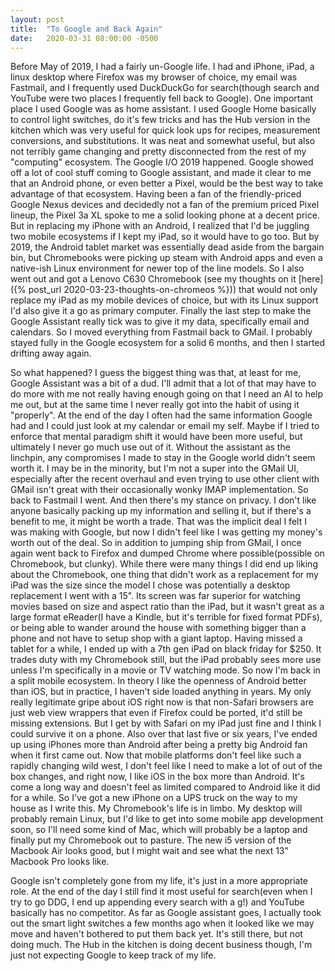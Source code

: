 ```yaml
---
layout: post
title:  "To Google and Back Again"
date:   2020-03-31 08:00:00 -0500
---
```


Before May of 2019, I had a fairly un-Google life. I had and iPhone, iPad, a linux desktop where Firefox was my browser of choice, my email was Fastmail, and I frequently used DuckDuckGo for search(though search and YouTube were two places I frequently fell back to Google). One important place I used Google was as home assistant. I used Google Home basically to control light switches, do it's few tricks and has the Hub version in the kitchen which was very useful for quick look ups for recipes, measurement conversions, and substitutions. It was neat and somewhat useful, but also not terribly game changing and pretty disconnected from the rest of my "computing" ecosystem. The Google I/O 2019 happened. Google showed off a lot of cool stuff coming to Google assistant, and made it clear to me that an Android phone, or even better a Pixel, would be the best way to take advantage of that ecosystem. Having been a fan of the friendly-priced Google Nexus devices and decidedly not a fan of the premium priced Pixel lineup, the Pixel 3a XL spoke to me a solid looking phone at a decent price. But in replacing my iPhone with an Android, I realized that I'd be juggling two mobile ecosystems if I kept my iPad, so it would have to go too. But by 2019, the Android tablet market was essentially dead aside from the bargain bin, but Chromebooks were picking up steam with Android apps and even a native-ish Linux environment for newer top of the line models. So I also went out and got a Lenovo C630 Chromebook (see my thoughts on it [here]({% post_url 2020-03-23-thoughts-on-chromeos %})) that would not only replace my iPad as my mobile devices of choice, but with its Linux support I'd also give it a go as primary computer. Finally the last step to make the Google Assistant really tick was to give it my data, specifically email and calendars. So I moved everything from Fastmail back to GMail. I probably stayed fully in the Google ecosystem for a solid 6 months, and then I started drifting away again.

So what happened? I guess the biggest thing was that, at least for me, Google Assistant was a bit of a dud. I'll admit that a lot of that may have to do more with me not really having enough going on that I need an AI to help me out, but at the same time I never really got into the habit of using it "properly". At the end of the day I often had the same information Google had and I could just look at my calendar or email my self. Maybe if I tried to enforce that mental paradigm shift it would have been more useful, but ultimately I never go much use out of it. Without the assistant as the linchpin, any compromises I made to stay in the Google world didn't seem worth it. I may be in the minority, but I'm not a super into the GMail UI, especially after the recent overhaul and even trying to use other client with GMail isn't great with their occasionally wonky IMAP implementation. So back to Fastmail I went. And then there's my stance on privacy. I don't like anyone basically packing up my information and selling it, but if there's a benefit to me, it might be worth a trade. That was the implicit deal I felt I was making with Google, but now I didn't feel like I was getting my money's worth out of the deal. So in addition to jumping ship from GMail, I once again went back to Firefox and dumped Chrome where possible(possible on Chromebook, but clunky). While there were many things I did end up liking about the Chromebook, one thing that didn't work as a replacement for my iPad was the size since the model I chose was potentially a desktop replacement I went with a 15". Its screen was far superior for watching movies based on size and aspect ratio than the iPad, but it wasn't great as a large format eReader(I have a Kindle, but it's terrible for fixed format PDFs), or being able to wander around the house with something bigger than a phone and not have to setup shop with a giant laptop. Having missed a tablet for a while, I ended up with a 7th gen iPad on black friday for $250. It trades duty with my Chromebook still, but the iPad probably sees more use unless I'm specifically in a movie or TV watching mode. So now I'm back in a split mobile ecosystem. In theory I like the openness of Android better than iOS, but in practice, I haven't side loaded anything in years. My only really legitimate gripe about iOS right now is that non-Safari browsers are just web view wrappers that even if Firefox could be ported, it'd still be missing extensions. But I get by with Safari on my iPad just fine and I think I could survive it on a phone. Also over that last five or six years, I've ended up using iPhones more than Android after being a pretty big Android fan when it first came out. Now that mobile platforms don't feel like such a rapidly changing wild west, I don't feel like I need to make a lot of out of the box changes, and right now, I like iOS in the box more than Android. It's come a long way and doesn't feel as limited compared to Android like it did for a while. So I've got a new iPhone on a UPS truck on the way to my house as I write this. My Chromebook's life is in limbo. My desktop will probably remain Linux, but I'd like to get into some mobile app development soon, so I'll need some kind of Mac, which will probably be a laptop and finally put my Chromebook out to pasture. The new i5 version of the Macbook Air looks good, but I might wait and see what the next 13" Macbook Pro looks like. 

Google isn't completely gone from my life, it's just in a more appropriate role. At the end of the day I still find it most useful for search(even when I try to go DDG, I end up appending every search with a g!) and YouTube basically has no competitor. As far as Google assistant goes, I actually took out the smart light switches a few months ago when it looked like we may move and haven't bothered to put them back yet. It's still there, but not doing much. The Hub in the kitchen is doing decent business though, I'm just not expecting Google to keep track of my life.